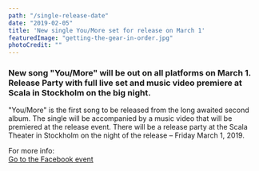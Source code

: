 ```yaml
---
path: "/single-release-date"
date: "2019-02-05"
title: 'New single You/More set for release on March 1'
featuredImage: "getting-the-gear-in-order.jpg"
photoCredit: ""
---
```


### New song "You/More" will be out on all platforms on March 1. Release Party with full live set and music video premiere at Scala in Stockholm on the big night.

"You/More" is the first song to be released from the long awaited second album. The single will be accompanied by a music video that will be premiered at the release event. There will be a release party at the Scala Theater in Stockholm on the night of the release – Friday March 1, 2019.

For more info:  
[Go to the Facebook event](https://www.facebook.com/events/742285559488144/)